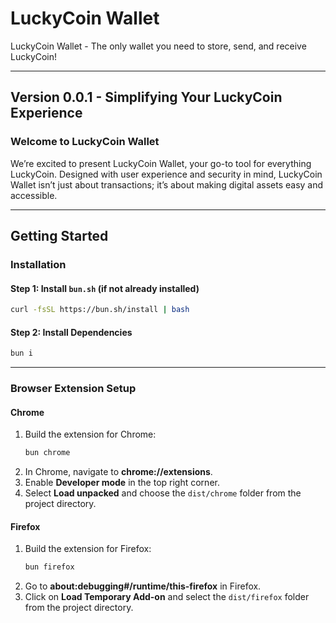 # LuckyCoin Wallet

LuckyCoin Wallet - The only wallet you need to store, send, and receive LuckyCoin!

---

## Version 0.0.1 - Simplifying Your LuckyCoin Experience

### Welcome to LuckyCoin Wallet

We’re excited to present LuckyCoin Wallet, your go-to tool for everything LuckyCoin. Designed with user experience and security in mind, LuckyCoin Wallet isn’t just about transactions; it’s about making digital assets easy and accessible.

---

## Getting Started

### Installation

#### Step 1: Install `bun.sh` (if not already installed)

```bash
curl -fsSL https://bun.sh/install | bash
```

#### Step 2: Install Dependencies

```bash
bun i
```

---

### Browser Extension Setup

#### Chrome

1. Build the extension for Chrome:
   ```bash
   bun chrome
   ```
2. In Chrome, navigate to **chrome://extensions**.
3. Enable **Developer mode** in the top right corner.
4. Select **Load unpacked** and choose the `dist/chrome` folder from the project directory.

#### Firefox

1. Build the extension for Firefox:
   ```bash
   bun firefox
   ```
2. Go to **about:debugging#/runtime/this-firefox** in Firefox.
3. Click on **Load Temporary Add-on** and select the `dist/firefox` folder from the project directory.
